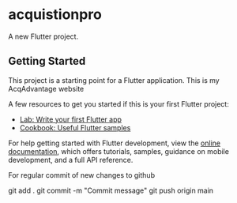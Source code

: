 # acquistionpro

A new Flutter project.

## Getting Started

This project is a starting point for a Flutter application. This is my AcqAdvantage website

A few resources to get you started if this is your first Flutter project:

- [Lab: Write your first Flutter app](https://docs.flutter.dev/get-started/codelab)
- [Cookbook: Useful Flutter samples](https://docs.flutter.dev/cookbook)

For help getting started with Flutter development, view the
[online documentation](https://docs.flutter.dev/), which offers tutorials,
samples, guidance on mobile development, and a full API reference.

For regular commit of new changes to github

git add .
git commit -m "Commit message"
git push origin main
